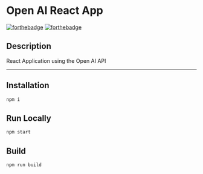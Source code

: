 # Open AI React App
[![forthebadge](https://forthebadge.com/images/badges/made-with-javascript.svg)](https://forthebadge.com)
[![forthebadge](https://forthebadge.com/images/badges/not-a-bug-a-feature.svg)](https://forthebadge.com)

## Description
React Application using the Open AI API
<hr/>

## Installation
```bash
npm i
```

## Run Locally
```bash
npm start
```


## Build
```bash
npm run build
```
